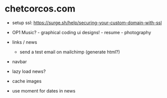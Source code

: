 # chetcorcos.com

- setup ssl: https://surge.sh/help/securing-your-custom-domain-with-ssl

- OP1 Music? - graphical coding ui designs! - resume - photography

- links / news
	- send a test email on mailchimp (generate html?)
- navbar

- lazy load news?
- cache images

- use moment for dates in news